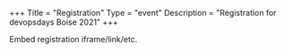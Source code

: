 +++
Title = "Registration"
Type = "event"
Description = "Registration for devopsdays Boise 2021"
+++

<div style="width:100%; text-align:left;">

Embed registration iframe/link/etc.
</div></div>
</div>
